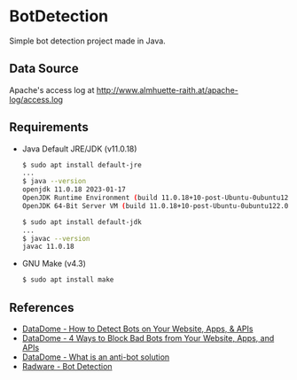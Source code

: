 # BotDetection
Simple bot detection project made in Java.

## Data Source
Apache's access log at http://www.almhuette-raith.at/apache-log/access.log

## Requirements
- Java Default JRE/JDK (v11.0.18)
    ~~~bash
    $ sudo apt install default-jre
    ...
    $ java --version
    openjdk 11.0.18 2023-01-17
    OpenJDK Runtime Environment (build 11.0.18+10-post-Ubuntu-0ubuntu122.04)
    OpenJDK 64-Bit Server VM (build 11.0.18+10-post-Ubuntu-0ubuntu122.04, mixed mode, sharing)
    ~~~
    ~~~bash
    $ sudo apt install default-jdk
    ...
    $ javac --version
    javac 11.0.18
    ~~~
- GNU Make (v4.3)
    ~~~bash
    $ sudo apt install make
    ~~~

## References
- [DataDome - How to Detect Bots on Your Website, Apps, & APIs](https://datadome.co/bot-management-protection/bot-detection-how-to-identify-bot-traffic-to-your-website/)
- [DataDome - 4 Ways to Block Bad Bots from Your Website, Apps, and APIs](https://datadome.co/bot-management-protection/how-to-block-bots-on-your-website-and-server/)
- [DataDome - What is an anti-bot solution](https://datadome.co/bot-management-protection/what-is-anti-bot-solution/)
- [Radware - Bot Detection](https://www.radware.com/cyberpedia/bot-management/bot-detection/)
